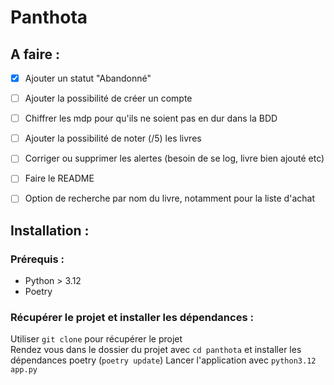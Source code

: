 # Panthota

## A faire : 

- [X] Ajouter un statut "Abandonné"
- [ ] Ajouter la possibilité de créer un compte
- [ ] Chiffrer les mdp pour qu'ils ne soient pas en dur dans la BDD
- [ ] Ajouter la possibilité de noter (/5) les livres
- [ ] Corriger ou supprimer les alertes (besoin de se log, livre bien ajouté etc)
- [ ] Faire le README
- [ ] Option de recherche par nom du livre, notamment pour la liste d'achat






## Installation : 

### Prérequis :

- Python > 3.12
- Poetry

### Récupérer le projet et installer les dépendances :
Utiliser `git clone` pour récupérer le projet \
Rendez vous dans le dossier du projet avec `cd panthota` et installer les dépendances poetry (`poetry update`)
Lancer l'application avec `python3.12 app.py`
